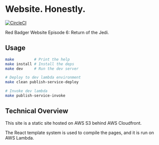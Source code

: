Website. Honestly.
==================

[![CircleCI](https://circleci.com/gh/redbadger/website-honestly.svg?style=svg)](https://circleci.com/gh/redbadger/website-honestly)

Red Badger Website Episode 6: Return of the Jedi.


## Usage

```sh
make         # Print the help
make install # Install the deps
make dev     # Run the dev server

# Deploy to dev lambda environment
make clean publish-service-deploy

# Invoke dev lambda
make publish-service-invoke
```


## Technical Overview

This site is a static site hosted on AWS S3 behind AWS Cloudfront.

The React template system is used to compile the pages, and it is run on AWS
Lambda.

